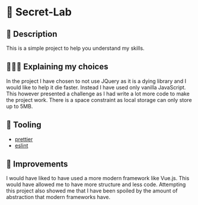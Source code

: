 # 💺 Secret-Lab

## 📝 Description

This is a simple project to help you understand my skills.

## 🙆🏻‍♀️ Explaining my choices

In the project I have chosen to not use JQuery as it is a dying library and I would like to help it die faster. Instead I have used only vanilla JavaScript. This however presented a challenge as I had write a lot more code to make the project work.
There is a space constraint as local storage can only store up to 5MB.

## 🔧 Tooling

- [prettier](https://prettier.io/)
- [eslint](https://eslint.org/)

## 🌱 Improvements

I would have liked to have used a more modern framework like Vue.js. This would have allowed me to have more structure and less code.
Attempting this project also showed me that I have been spoiled by the amount of abstraction that modern frameworks have.
